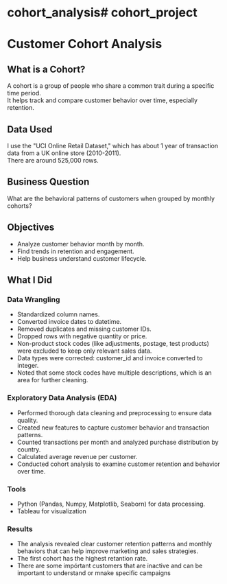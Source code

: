 # cohort_analysis# cohort_project
# Customer Cohort Analysis

## What is a Cohort?  
A cohort is a group of people who share a common trait during a specific time period.  
It helps track and compare customer behavior over time, especially retention.

## Data Used  
I use the "UCI Online Retail Dataset," which has about 1 year of transaction data from a UK online store (2010-2011).  
There are around 525,000 rows.

## Business Question  
What are the behavioral patterns of customers when grouped by monthly cohorts?

## Objectives  
- Analyze customer behavior month by month.  
- Find trends in retention and engagement.  
- Help business understand customer lifecycle.

## What I Did  

### Data Wrangling  
- Standardized column names.  
- Converted invoice dates to datetime.  
- Removed duplicates and missing customer IDs.  
- Dropped rows with negative quantity or price.  
- Non-product stock codes (like adjustments, postage, test products) were excluded to keep only relevant sales data.
- Data types were corrected: customer_id and invoice converted to integer.
- Noted that some stock codes have multiple descriptions, which is an area for further cleaning.

### Exploratory Data Analysis (EDA)  
- Performed thorough data cleaning and preprocessing to ensure data quality.  
- Created new features to capture customer behavior and transaction patterns.  
- Counted transactions per month and analyzed purchase distribution by country.  
- Calculated average revenue per customer.  
- Conducted cohort analysis to examine customer retention and behavior over time.

### Tools  
- Python (Pandas, Numpy, Matplotlib, Seaborn) for data processing.  
- Tableau for visualization 


### Results
- The analysis revealed clear customer retention patterns and monthly behaviors that can help improve marketing and sales strategies.
- The first cohort has the highest retantion rate.
- There are some impórtant customers that are inactive and can be important to understand or mnake specific campaigns